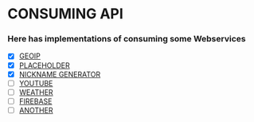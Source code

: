 # CONSUMING API
### Here has implementations of consuming some  Webservices
- [X] [GEOIP](https://freegeoip.app/json/)
- [X] [PLACEHOLDER](https://jsonplaceholder.typicode.com/posts/)
- [X] [NICKNAME GENERATOR](https://uinames.com/api/?ext)
- [ ] [YOUTUBE](google.com)
- [ ] [WEATHER](google.com)
- [ ] [FIREBASE](google.com)
- [ ] [ANOTHER](google.com)

